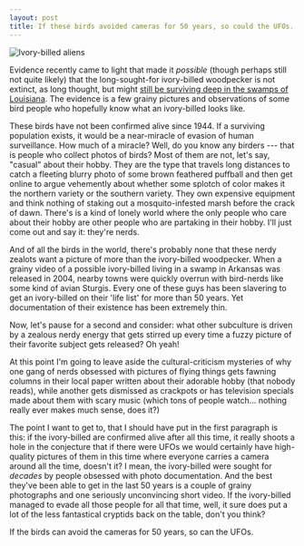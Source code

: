 ```yaml
---
layout: post
title: If these birds avoided cameras for 50 years, so could the UFOs.
---
```



![Ivory-billed aliens](/ufo-guide/ufo-pics/Ivory-bill_pair.jpg "Old public domain pic of ivory-billed woodpeckers")

Evidence recently came to light that made it *possible* (though perhaps still not quite likely) that the long-sought-for ivory-billed woodpecker is not extinct, as long thought, but might [still be surviving deep in the swamps of Louisiana](https://www.theguardian.com/environment/2022/apr/13/ivory-bill-woodpecker-not-extinct-researchers-say). The evidence is a few grainy pictures and observations of some bird people who hopefully know what an ivory-billed looks like. 

These birds have not been confirmed alive since 1944. If a surviving population exists, it would be a near-miracle of evasion of human surveillance. How much of a miracle? Well, do you know any birders --- that is people who collect photos of birds? Most of them are not, let's say, "casual" about their hobby. They are the type that travels long distances to catch a fleeting blurry photo of some brown feathered puffball and then get online to argue vehemently about whether some splotch of color makes it the northern variety or the southern variety. They own expensive equipment and think nothing of staking out a mosquito-infested marsh before the crack of dawn. There's is a kind of lonely world where the only people who care about their hobby are other people who are partaking in their hobby. I'll just come out and say it: they're nerds.

And of all the birds in the world, there's probably none that these nerdy zealots want a picture of more than the ivory-billed woodpecker. When a grainy video of a possible ivory-billed living in a swamp in Arkansas was released in 2004, nearby towns were quickly overrun with bird-nerds like some kind of avian Sturgis. Every one of these guys has been slavering to get an ivory-billed on their 'life list' for more than 50 years. Yet documentation of their existence has been extremely thin.

Now, let's pause for a second and consider: what other subculture is driven by a zealous nerdy energy that gets stirred up every time a fuzzy picture of their favorite subject gets released? Oh yeah!

At this point I'm going to leave aside the cultural-criticism mysteries of why one gang of nerds obsessed with pictures of flying things gets fawning columns in their local paper written about their adorable hobby (that nobody reads), while another gets dismissed as crackpots or has television specials made about them with scary music (which tons of people watch... nothing really ever makes much sense, does it?) 

The point I want to get to, that I should have put in the first paragraph is this: if the ivory-billed are confirmed alive after all this time, it really shoots a hole in the conjecture that if there were UFOs we would certainly have high-quality pictures of them in this time where everyone carries a camera around all the time, doesn't it? I mean, the ivory-billed were sought for *decades* by people obsessed with photo documentation. And the best they've been able to get in the last 50 years is a couple of grainy photographs and one seriously unconvincing short video. If the ivory-billed managed to evade all those people for all that time, well, it sure does put a lot of the less fantastical cryptids back on the table, don't you think? 

If the birds can avoid the cameras for 50 years, so can the UFOs.




